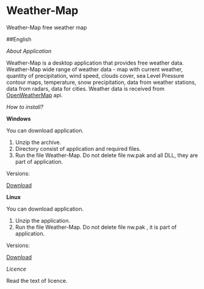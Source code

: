 Weather-Map
==========

Weather-Map free weather map

##English

*About Application*

Weather-Map is a desktop application that provides free weather data.
Weather-Map wide range of weather data - map with current weather, quantity of precipitation,
wind speed, clouds cover, sea Level Pressure contour maps, temperature, snow precipitation,
data from weather stations, data from radars, data for cities.
Weather data is received from [OpenWeatherMap](http://www.openweathermap.org) api.

*How to install?*

**Windows**

You can download application.

1. Unzip the archive.
2. Directory consist of application and required files.
3. Run the file Weather-Map. Do not delete file nw.pak and all DLL, they are part of application.

Versions:

[Download](https://www.dropbox.com/s/fcq3kzxkxniyuof/weather-map-win.zip)

**Linux**

You can download application.

1. Unzip the application.
2. Run the file Weather-Map. Do not delete file nw.pak , it is part of application.

Versions:

[Download](https://www.dropbox.com/s/hj2dvknw7a63sd9/weather-map-linux.zip)

*Licence*

Read the text of licence.
